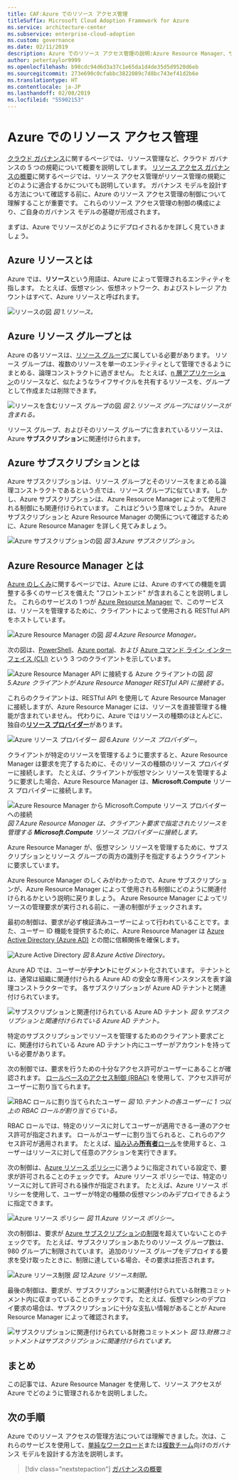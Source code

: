 ```yaml
---
title: CAF:Azure でのリソース アクセス管理
titleSuffix: Microsoft Cloud Adoption Framework for Azure
ms.service: architecture-center
ms.subservice: enterprise-cloud-adoption
ms.custom: governance
ms.date: 02/11/2019
description: Azure でのリソース アクセス管理の説明:Azure Resource Manager、サブスクリプション、リソース グループ、およびリソース
author: petertaylor9999
ms.openlocfilehash: b98cdc94d6d3a37c1e65da1d4de35d5d9520d6eb
ms.sourcegitcommit: 273e690c0cfabbc3822089c7d8bc743ef41d2b6e
ms.translationtype: HT
ms.contentlocale: ja-JP
ms.lasthandoff: 02/08/2019
ms.locfileid: "55902153"
---
```

# <a name="resource-access-management-in-azure"></a>Azure でのリソース アクセス管理

[クラウド ガバナンス](../overview.md)に関するページでは、リソース管理など、クラウド ガバナンスの 5 つの規範について概要を説明してします。  [リソース アクセス ガバナンスの概要](overview.md)に関するページでは、リソース アクセス管理がリソース管理の規範にどのように適合するかについても説明しています。 ガバナンス モデルを設計する方法について確認する前に、Azure のリソース アクセス管理の制御について理解することが重要です。 これらのリソース アクセス管理の制御の構成により、ご自身のガバナンス モデルの基礎が形成されます。

まずは、Azure でリソースがどのようにデプロイされるかを詳しく見ていきましょう。

<!-- markdownlint-disable MD026 -->

## <a name="what-is-an-azure-resource"></a>Azure リソースとは

Azure では、**リソース**という用語は、Azure によって管理されるエンティティを指します。 たとえば、仮想マシン、仮想ネットワーク、およびストレージ アカウントはすべて、Azure リソースと呼ばれます。

![リソースの図](../../_images/governance-1-9.png)
*図 1.リソース。*

## <a name="what-is-an-azure-resource-group"></a>Azure リソース グループとは

Azure の各リソースは、[リソース グループ](/azure/azure-resource-manager/resource-group-overview#resource-groups)に属している必要があります。 リソース グループは、複数のリソースを単一のエンティティとして管理できるようにまとめる、論理コンストラクトに過ぎません。 たとえば、[n 層アプリケーション](/azure/architecture/guide/architecture-styles/n-tier)のリソースなど、似たようなライフサイクルを共有するリソースを、グループとして作成または削除できます。

![リソースを含むリソース グループの図](../../_images/governance-1-10.png)
*図 2.リソース グループにはリソースが含まれる。*

リソース グループ、およびそのリソース グループに含まれているリソースは、Azure **サブスクリプション**に関連付けられます。

## <a name="what-is-an-azure-subscription"></a>Azure サブスクリプションとは

Azure サブスクリプションは、リソース グループとそのリソースをまとめる論理コンストラクトであるという点では、リソース グループに似ています。 しかし、Azure サブスクリプションは、Azure Resource Manager によって使用される制御にも関連付けられています。 これはどういう意味でしょうか。 Azure サブスクリプションと Azure Resource Manager の関係について確認するために、Azure Resource Manager を詳しく見てみましょう。

![Azure サブスクリプションの図](../../_images/governance-1-11.png)
*図 3.Azure サブスクリプション。*

## <a name="what-is-azure-resource-manager"></a>Azure Resource Manager とは

[Azure のしくみ](../../getting-started/what-is-azure.md)に関するページでは、Azure には、Azure のすべての機能を調整する多くのサービスを備えた "フロントエンド" が含まれることを説明しました。 これらのサービスの 1 つが [Azure Resource Manager](/azure/azure-resource-manager/) で、このサービスは、リソースを管理するために、クライアントによって使用される RESTful API をホストしています。

![Azure Resource Manager の図](../../_images/governance-1-12.png)
*図 4.Azure Resource Manager。*

次の図は、[PowerShell](/powershell/azure/overview)、[Azure portal](https://portal.azure.com)、および [Azure コマンド ライン インターフェイス (CLI)](/cli/azure) という 3 つのクライアントを示しています。

![Azure Resource Manager API に接続する Azure クライアントの図](../../_images/governance-1-13.png)
*図 5.Azure クライアントが Azure Resource Manager RESTful API に接続する。*

これらのクライアントは、RESTful API を使用して Azure Resource Manager に接続しますが、Azure Resource Manager には、リソースを直接管理する機能が含まれていません。 代わりに、Azure ではリソースの種類のほとんどに、独自の[**リソース プロバイダー**](/azure/azure-resource-manager/resource-group-overview#terminology)があります。

![Azure リソース プロバイダー](../../_images/governance-1-14.png)
*図 6.Azure リソース プロバイダー。*

クライアントが特定のリソースを管理するように要求すると、Azure Resource Manager は要求を完了するために、そのリソースの種類のリソース プロバイダーに接続します。 たとえば、クライアントが仮想マシン リソースを管理するように要求した場合、Azure Resource Manager は、**Microsoft.Compute** リソース プロバイダーに接続します。

![Azure Resource Manager から Microsoft.Compute リソース プロバイダーへの接続](../../_images/governance-1-15.png)
*図 7.Azure Resource Manager は、クライアント要求で指定されたリソースを管理する **Microsoft.Compute** リソース プロバイダーに接続します。*

Azure Resource Manager が、仮想マシン リソースを管理するために、サブスクリプションとリソース グループの両方の識別子を指定するようクライアントに要求しています。

Azure Resource Manager のしくみがわかったので、Azure サブスクリプションが、Azure Resource Manager によって使用される制御にどのように関連付けられるかという説明に戻りましょう。 Azure Resource Manager によってリソースの管理要求が実行される前に、一連の制御がチェックされます。

最初の制御は、要求が必ず検証済みユーザーによって行われていることです。また、ユーザー ID 機能を提供するために、Azure Resource Manager は [Azure Active Directory (Azure AD)](/azure/active-directory/) との間に信頼関係を確保します。

![Azure Active Directory](../../_images/governance-1-16.png)
*図 8.Azure Active Directory。*

Azure AD では、ユーザーが**テナント**にセグメント化されています。 テナントとは、通常は組織に関連付けられる Azure AD の安全な専用インスタンスを表す論理コンストラクターです。 各サブスクリプションが Azure AD テナントと関連付けられています。

![サブスクリプションと関連付けられている Azure AD テナント](../../_images/governance-1-17.png)
*図 9.サブスクリプションと関連付けられている Azure AD テナント。*

特定のサブスクリプションでリソースを管理するためのクライアント要求ごとに、関連付けられている Azure AD テナント内にユーザーがアカウントを持っている必要があります。

次の制御では、要求を行うための十分なアクセス許可がユーザーにあることが確認されます。 [ロールベースのアクセス制御 (RBAC)](/azure/role-based-access-control/) を使用して、アクセス許可がユーザーに割り当てられます。

![RBAC ロールに割り当てられたユーザー](../../_images/governance-1-18.png)
*図 10.テナントの各ユーザーに 1 つ以上の RBAC ロールが割り当てらている。*

RBAC ロールでは、特定のリソースに対してユーザーが適用できる一連のアクセス許可が指定されます。 ロールがユーザーに割り当てられると、これらのアクセス許可が適用されます。 たとえば、[組み込み**所有者**ロール](/azure/role-based-access-control/built-in-roles#owner)を使用すると、ユーザーはリソースに対して任意のアクションを実行できます。

次の制御は、[Azure リソース ポリシー](/azure/governance/policy/)に適うように指定されている設定で、要求が許可されることのチェックです。 Azure リソース ポリシーでは、特定のリソースに対して許可される操作が指定されます。 たとえば、Azure リソース ポリシーを使用して、ユーザーが特定の種類の仮想マシンのみデプロイできるように指定できます。

![Azure リソース ポリシー](../../_images/governance-1-19.png)
*図 11.Azure リソース ポリシー。*

次の制御は、要求が [Azure サブスクリプションの制限](/azure/azure-subscription-service-limits)を超えていないことのチェックです。 たとえば、サブスクリプションあたりのリソース グループ数は、980 グループに制限されています。 追加のリソース グループをデプロイする要求を受け取ったときに、制限に達している場合、その要求は拒否されます。

![Azure リソース制限](../../_images/governance-1-20.png)
*図 12.Azure リソース制限。*

最後の制御は、要求が、サブスクリプションに関連付けられている財務コミットメント内に収まっていることのチェックです。 たとえば、仮想マシンのデプロイ要求の場合は、サブスクリプションに十分な支払い情報があることが Azure Resource Manager によって確認されます。

![サブスクリプションに関連付けられている財務コミットメント](../../_images/governance-1-21.png)
*図 13.財務コミットメントはサブスクリプションに関連付けられています。*

## <a name="summary"></a>まとめ

この記事では、Azure Resource Manager を使用して、リソース アクセスが Azure でどのように管理されるかを説明しました。

## <a name="next-steps"></a>次の手順

Azure でのリソース アクセスの管理方法については理解できました。次は、これらのサービスを使用して、[単純なワークロード](governance-simple-workload.md)または[複数チーム](governance-multiple-teams.md)向けのガバナンス モデルを設計する方法を説明します。

> [!div class="nextstepaction"]
> [ガバナンスの概要](../overview.md)
